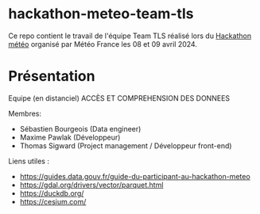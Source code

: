# hackathon-meteo-team-tls

Ce repo contient le travail de l'équipe Team TLS réalisé lors du [Hackathon météo](https://guides.data.gouv.fr/guide-du-participant-au-hackathon-meteo) organisé par Météo France les 08 et 09 avril 2024.

# Présentation
Equipe (en distanciel) ACCÈS ET COMPREHENSION DES DONNEES

Membres: 
* Sébastien Bourgeois (Data engineer)
* Maxime  Pawlak (Développeur)
* Thomas Sigward (Project management / Développeur front-end)


Liens utiles :
* https://guides.data.gouv.fr/guide-du-participant-au-hackathon-meteo
* https://gdal.org/drivers/vector/parquet.html
* https://duckdb.org/
* https://cesium.com/
